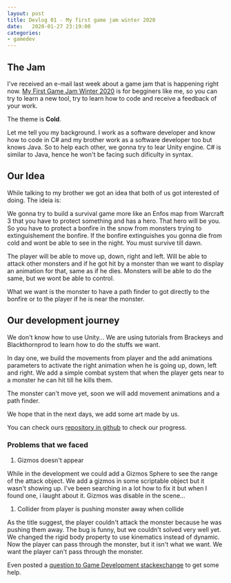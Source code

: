 ```yaml
---
layout: post
title: Devlog 01 - My first game jam winter 2020
date:   2020-01-27 23:19:00
categories: 
- gamedev
---
```


## The Jam

I've received an e-mail last week about a game jam that is happening right now. [My First Game Jam Winter 2020](https://itch.io/jam/my-first-game-jam-winter-2020) is for begginers like me, so you can try to learn a new tool, try to learn how to code and receive a feedback of your work.

The theme is **Cold**.

Let me tell you my background. I work as a software developer and know how to code in C# and my brother work as a software developer too but knows Java. So to help each other, we gonna try to lear Unity engine. C# is similar to Java, hence he won't be facing such dificulty in syntax.

## Our Idea

While talking to my brother we got an idea that both of us got interested of doing. The ideia is:

We gonna try to build a survival game more like an Enfos map from Warcraft 3 that you have to protect something and has a hero. That hero will be you. So you have to protect a bonfire in the snow from monsters trying to extinguishement the bonfire. If the bonfire extinguishes you gonna die from cold and wont be able to see in the night. You must survive till dawn.

The player will be able to move up, down, right and left. Will be able to attack other monsters and if he got hit by a monster than we want to display an animation for that, same as if he dies. Monsters will be able to do the same, but we wont be able to control.

What we want is the monster to have a path finder to got directly to the bonfire or to the player if he is near the monster.


## Our development journey

We don't know how to use Unity... We are using tutorials from Brackeys and Blackthornprod to learn how to do the stuffs we want.

In day one, we build the movements from player and the add animations parameters to activate the right animation when he is going up, down, left and right. We add a simple combat system that when the player gets near to a monster he can hit till he kills them.

The monster can't move yet, soon we will add movement animations and a path finder.

We hope that in the next days, we add some art made by us.

You can check ours [repository in github](https://github.com/luturol/my-first-game-jam-winter-2020) to check our progress.

### Problems that we faced

1. Gizmos doesn't appear

While in the development we could add a Gizmos Sphere to see the range of the attack object. We add a gizmos in some scriptable object but it wasn't showing up. I've been searching in a lot how to fix it but when I found one, i laught about it. Gizmos was disable in the scene...

1. Collider from player is pushing monster away when collide

As the title suggest, the player couldn't attack the monster because he was pushing them away. The bug is funny, but we couldn't solved very well yet. We changed the rigid body property to use kinematics instead of dynamic. Now the player can pass through the monster, but it isn't what we want. We want the player can't pass through the monster.

Even posted a [question to Game Development stackexchange](https://gamedev.stackexchange.com/questions/178616/how-to-not-move-my-character-when-they-collide-using-unity-and-box-collider) to get some help.





